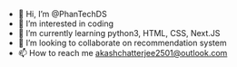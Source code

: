 - 👋 Hi, I’m @PhanTechDS
- 👀 I’m interested in coding
- 🌱 I’m currently learning python3, HTML, CSS, Next.JS
- 💞️ I’m looking to collaborate on recommendation system
- 📫 How to reach me akashchatterjee2501@outlook.com

<!---
PhanTechDS/PhanTechDS is a ✨ special ✨ repository because its `README.md` (this file) appears on your GitHub profile.
You can click the Preview link to take a look at your changes.
--->
